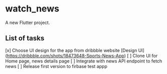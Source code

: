 # watch_news

A new Flutter project.

## List of tasks

[x] Choose UI design for the app from dribbble website
[Design UI] (https://dribbble.com/shots/18473648-Sports-News-App)
[ ] Clone UI for Home page, news details page
[ ] Integrate with news API endpoint to fetch news
[ ] Release first version to firbase test appp
